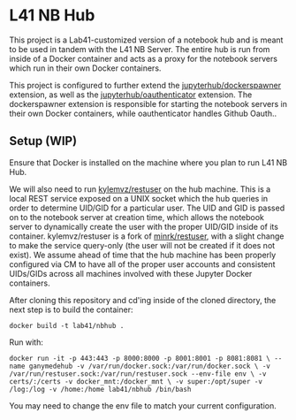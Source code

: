 # L41 NB Hub

This project is a Lab41-customized version of a notebook hub and is meant to be used in tandem with the L41 NB Server. The entire hub is run from inside of a Docker container and acts as a proxy for the notebook servers which run in their own Docker containers.

This project is configured to further extend the [jupyterhub/dockerspawner](https://github.com/jupyterhub/dockerspawner) extension, as well as the [jupyterhub/oauthenticator](https://github.com/jupyterhub/oauthenticator) extension. The dockerspawner extension is responsible for starting the notebook servers in their own Docker containers, while oauthenticator handles Github Oauth..

## Setup (WIP)

Ensure that Docker is installed on the machine where you plan to run L41 NB Hub.

We will also need to run [kylemvz/restuser](https://github.com/kylemvz/restuser) on the hub machine. This is a local REST service exposed on a UNIX socket which the hub queries in order to determine UID/GID for a particular user. The UID and GID is passed on to the notebook server at creation time, which allows the notebook server to dynamically create the user with the proper UID/GID inside of its container.  kylemvz/restuser is a fork of [minrk/restuser](https://github.com/minrk/restuser), with a slight change to make the service query-only (the user will not be created if it does not exist). We assume ahead of time that the hub machine has been properly configured via CM to have all of the proper user accounts and consistent UIDs/GIDs across all machines involved with these Jupyter Docker containers.

After cloning this repository and cd'ing inside of the cloned directory, the next step is to build the container:

`
docker build -t lab41/nbhub .
`

Run with:

`
docker run -it -p 443:443 -p 8000:8000 -p 8001:8001 -p 8081:8081 \
--name ganymedehub -v /var/run/docker.sock:/var/run/docker.sock \
-v /var/run/restuser.sock:/var/run/restuser.sock --env-file env \
-v certs/:/certs -v docker_mnt:/docker_mnt \
-v super:/opt/super -v /log:/log -v /home:/home lab41/nbhub /bin/bash
`

You may need to change the env file to match your current configuration.
